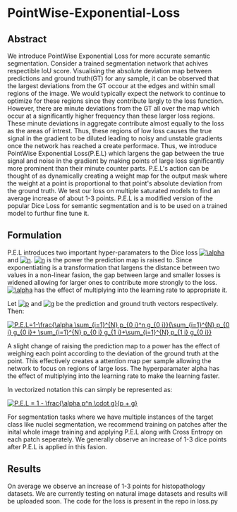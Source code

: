 
# PointWise-Exponential-Loss

## Abstract 
We introduce PointWise Exponential Loss for more accurate semantic segmentation. Consider a trained segmentation network that achives respectible IoU score. Visualising the absolute deviation map between predictions and ground truth(GT) for any sample, it can be observed that the largest deviations from the GT occour at the edges and within small regions of the image. We would typically expect the network to continue to optimize for these regions since they contribute largly to the loss function. However, there are minute deviations from the GT all over the map which occur at a significantly higher frequency than these larger loss regions. These minute deviations in aggregate contribute almost equally to the loss as the areas of intrest. Thus, these regions of low loss causes the true signal in the gradient to be diluted leading to noisy and unstable gradients once the network has reached a create performace. Thus, we introduce PointWise Exponential Loss(P.E.L) which largens the gap between the true signal and noise in the gradient by making points of large loss significantly more prominent than their minute counter parts. P.E.L's action can be thought of as dynamically creating a weight map for the output mask where the weight at a point is proportional to that point's absolute deviation from the ground truth. We test our loss on multiple saturated models to find an average increase of about 1-3 points. P.E.L is a modified version of the popular Dice Loss for semantic segmentation and is to be used on a trained model to furthur fine tune it. 

## Formulation


P.E.L introduces two important hyper-paramaters to the Dice loss <a href="https://www.codecogs.com/eqnedit.php?latex=\alpha" target="_blank"><img src="https://latex.codecogs.com/gif.latex?\alpha" title="\alpha" /></a> and <a href="https://www.codecogs.com/eqnedit.php?latex=n" target="_blank"><img src="https://latex.codecogs.com/gif.latex?n" title="n" /></a>. <a href="https://www.codecogs.com/eqnedit.php?latex=n" target="_blank"><img src="https://latex.codecogs.com/gif.latex?n" title="n" /></a> is the power the prediction map is raised to. Since exponentiating is a transformation that largens the distance between two values in a non-linear fasion, the gap between large and smaller losses is widened allowing for larger ones to contribute more strongly to the loss. <a href="https://www.codecogs.com/eqnedit.php?latex=\alpha" target="_blank"><img src="https://latex.codecogs.com/gif.latex?\alpha" title="\alpha" /></a> has the effect of multiplying into the learning rate to appropriate it.

Let <a href="https://www.codecogs.com/eqnedit.php?latex=p" target="_blank"><img src="https://latex.codecogs.com/gif.latex?p" title="p" /></a> and <a href="https://www.codecogs.com/eqnedit.php?latex=g" target="_blank"><img src="https://latex.codecogs.com/gif.latex?g" title="g" /></a> be the prediction and ground truth vectors respectively. Then:


<a href="https://www.codecogs.com/eqnedit.php?latex=P.E.L=1-\frac{\alpha&space;\sum_{i=1}^{N}&space;p_{0&space;i}^n&space;g_{0&space;i}}{\sum_{i=1}^{N}&space;p_{0&space;i}&space;g_{0&space;i}&plus;&space;\sum_{i=1}^{N}&space;p_{0&space;i}&space;g_{1&space;i}&plus;\sum_{i=1}^{N}&space;p_{1&space;i}&space;g_{0&space;i}}" target="_blank"><img src="https://latex.codecogs.com/gif.latex?P.E.L=1-\frac{\alpha&space;\sum_{i=1}^{N}&space;p_{0&space;i}^n&space;g_{0&space;i}}{\sum_{i=1}^{N}&space;p_{0&space;i}&space;g_{0&space;i}&plus;&space;\sum_{i=1}^{N}&space;p_{0&space;i}&space;g_{1&space;i}&plus;\sum_{i=1}^{N}&space;p_{1&space;i}&space;g_{0&space;i}}" title="P.E.L=1-\frac{\alpha \sum_{i=1}^{N} p_{0 i}^n g_{0 i}}{\sum_{i=1}^{N} p_{0 i} g_{0 i}+ \sum_{i=1}^{N} p_{0 i} g_{1 i}+\sum_{i=1}^{N} p_{1 i} g_{0 i}}" /></a>

A slight change of raising the prediction map to a power has the effect of weighing each point according to the deviation of the ground truth at the point. This effectively creates a attention map per sample allowing the network to focus on regions of large loss. The hyperparamater alpha has the effect of multiplying into the learning rate to make the learning faster.

In vectorized notation this can simply be represented as:

<a href="https://www.codecogs.com/eqnedit.php?latex=P.E.L&space;=&space;1&space;-&space;\frac{\alpha&space;p^n&space;\cdot&space;g}{p&space;&plus;&space;g}" target="_blank"><img src="https://latex.codecogs.com/gif.latex?P.E.L&space;=&space;1&space;-&space;\frac{\alpha&space;p^n&space;\cdot&space;g}{p&space;&plus;&space;g}" title="P.E.L = 1 - \frac{\alpha p^n \cdot g}{p + g}" /></a>

For segmentation tasks where we have multiple instances of the target class like nuclei segmentation, we recommend training on patches after the inital whole image training and applying P.E.L along with Cross Entropy on each patch seperately. We generally observe an increase of 1-3 dice points after P.E.L is applied in this fasion. 

## Results

On average we observe an increase of 1-3 points for histopathology datasets. We are currently testing on natural image datasets and results will be uploaded soon. The code for the loss is present in the repo in loss.py 
